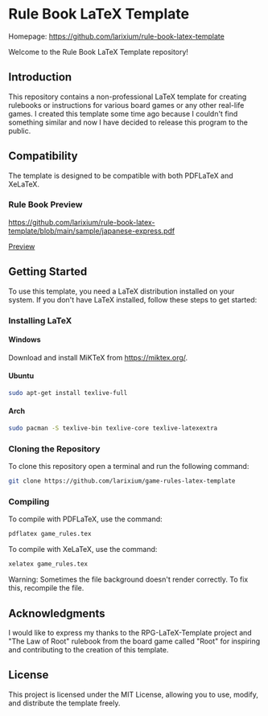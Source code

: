 # Rule Book LaTeX Template

Homepage: <https://github.com/larixium/rule-book-latex-template>

Welcome to the Rule Book LaTeX Template repository!

## Introduction

This repository contains a non-professional LaTeX template for creating rulebooks or instructions for various board games or any other real-life games. I created this template some time ago because I couldn't find something similar and now I have decided to release this program to the public.

## Compatibility

The template is designed to be compatible with both PDFLaTeX and XeLaTeX.

### Rule Book Preview

https://github.com/larixium/rule-book-latex-template/blob/main/sample/japanese-express.pdf

[Preview](https://github.com/larixium/rule-book-latex-template/blob/main/sample/japanese-express.pdf)

## Getting Started

To use this template, you need a LaTeX distribution installed on your system. If you don't have LaTeX installed, follow these steps to get started:

### Installing LaTeX

#### Windows

Download and install MiKTeX from https://miktex.org/.

#### Ubuntu

```sh
sudo apt-get install texlive-full
```
#### Arch
```sh
sudo pacman -S texlive-bin texlive-core texlive-latexextra
```

### Cloning the Repository

To clone this repository open a terminal and run the following command:

```sh
git clone https://github.com/larixium/game-rules-latex-template
```
### Compiling

To compile with PDFLaTeX, use the command:

```sh
pdflatex game_rules.tex
```

To compile with XeLaTeX, use the command:

```sh
xelatex game_rules.tex
```

Warning: Sometimes the file background doesn't render correctly. To fix this, recompile the file.

## Acknowledgments
I would like to express my thanks to the RPG-LaTeX-Template project and "The Law of Root" rulebook from the board game called "Root" for inspiring and contributing to the creation of this template.

## License
This project is licensed under the MIT License, allowing you to use, modify, and distribute the template freely.
